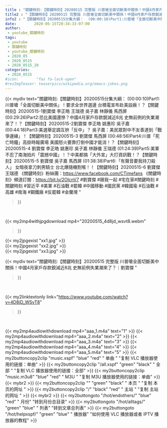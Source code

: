 ```yaml
---
title : "關鍵時刻:【關鍵時刻】20200515 完整版 川普嗆全面切斷美中關係！中國4月家戶存款銳減近8兆 史無前例失業潮來了？｜劉寶傑 "
title2 : "【關鍵時刻】20200515 完整版 川普嗆全面切斷美中關係！中國4月家戶存款銳減近8兆 史無前例失業潮來了？｜劉寶傑 "
info2 : "【關鍵時刻】20200515分集大綱：  (00:00:10)Part1:川普嗆「全面切斷美中關係」！要求全世界選邊 台積電宣布赴美設廠！？【關鍵時刻】20200515-1劉寶傑 李正皓 王瑞德 吳子嘉 林靜儀 馬西屏  (00:29:26)Part2:恐比美國還慘？中國4月家戶存款銳減近8兆 史無前例的失業潮來了！？【關鍵時刻】20200515-2劉寶傑 李正皓 姚惠珍 吳子嘉  (00:44:18)Part3:美選舉定調互拚「反中」？ 吳子嘉：美民眾對中不友善達到「戰爭邊緣」！【關鍵時刻】20200515-3 劉寶傑 馬西屏  (00:48:56)Part4:川普「死亡時鐘」高掛時報廣場 美國怒火要靠打倒中國才能消！？【關鍵時刻】20200515-4 劉寶傑 李正皓 姚惠珍 吳子嘉 林靜儀 王瑞德  (01:24:39)Part5:美軍不忍了南海拍片「震撼中國」！？中美都搞「大外宣」大打資訊戰！？【關鍵時刻】20200515-5 劉寶傑 吳子嘉 馬西屏  (01:38:38)Part6:「有聲音要我持刀殺人」 女暗夜拿刀刺男騎士 台北爆隨機割喉！！【關鍵時刻】20200515-6 劉寶傑 王瑞德  《關鍵時刻》粉絲團：https://www.facebook.com/CTimefans 《關鍵時刻》頻道訂閱：https://bit.ly/2OlcnV7  #劉寶傑  #跟我一起 #宅在家#關鍵時刻 #關鍵時刻 #習近平 #美軍 #石油戰 #罷韓 #中國移動 #國民黨 #韓國瑜 #石油戰 #高雄 #南海 #鋼鐵廠 #反罷韓 #金蘭灣 "
date:        2020-05-15T20:34:33-07:00
author:
 - youtube_關鍵時刻
tags:
 - youtube
 - 關鍵時刻
 - youtube_關鍵時刻
 - 2020_05
 - 2020_0515
 - 2020_0515_20
categories:
 - 2020_0515
#icon:        "fas fa-lock-open"
#resImgTeaser: teaserpics/wikipedia.org/emacs-jokes.png
---
```


{{< mydiv text="關鍵時刻:【關鍵時刻】20200515分集大綱：  (00:00:10)Part1:川普嗆「全面切斷美中關係」！要求全世界選邊 台積電宣布赴美設廠！？【關鍵時刻】20200515-1劉寶傑 李正皓 王瑞德 吳子嘉 林靜儀 馬西屏  (00:29:26)Part2:恐比美國還慘？中國4月家戶存款銳減近8兆 史無前例的失業潮來了！？【關鍵時刻】20200515-2劉寶傑 李正皓 姚惠珍 吳子嘉  (00:44:18)Part3:美選舉定調互拚「反中」？ 吳子嘉：美民眾對中不友善達到「戰爭邊緣」！【關鍵時刻】20200515-3 劉寶傑 馬西屏  (00:48:56)Part4:川普「死亡時鐘」高掛時報廣場 美國怒火要靠打倒中國才能消！？【關鍵時刻】20200515-4 劉寶傑 李正皓 姚惠珍 吳子嘉 林靜儀 王瑞德  (01:24:39)Part5:美軍不忍了南海拍片「震撼中國」！？中美都搞「大外宣」大打資訊戰！？【關鍵時刻】20200515-5 劉寶傑 吳子嘉 馬西屏  (01:38:38)Part6:「有聲音要我持刀殺人」 女暗夜拿刀刺男騎士 台北爆隨機割喉！！【關鍵時刻】20200515-6 劉寶傑 王瑞德  《關鍵時刻》粉絲團：https://www.facebook.com/CTimefans 《關鍵時刻》頻道訂閱：https://bit.ly/2OlcnV7  #劉寶傑  #跟我一起 #宅在家#關鍵時刻 #關鍵時刻 #習近平 #美軍 #石油戰 #罷韓 #中國移動 #國民黨 #韓國瑜 #石油戰 #高雄 #南海 #鋼鐵廠 #反罷韓 #金蘭灣 "
>}}
<br>


{{< my2mp4withjpgdownload mp4="20200515_4d8jd_wsvt8.webm"
>}}

{{< my2jpgexist "xx1.jpg" >}}<br>
{{< my2jpgexist "xx2.jpg" >}}<br>
{{< my2jpgexist "xx3.jpg" >}}<br>



{{< mydiv text="關鍵時刻:【關鍵時刻】20200515 完整版 川普嗆全面切斷美中關係！中國4月家戶存款銳減近8兆 史無前例失業潮來了？｜劉寶傑 "
>}}
<br>

{{< my2linktextonly link="https://www.youtube.com/watch?v=4D8jD_WSvT8"
>}}


<br>

{{< my2mp4audiowithdownload mp4="aaa_1.m4a"    text="1" >}}
{{< my2mp4audiowithdownload mp4="aaa_2.m4a"    text="2" >}}
{{< my2mp4audiowithdownload mp4="aaa_3.m4a"    text="3" >}}
{{< my2mp4audiowithdownload mp4="aaa_4.m4a"    text="4" >}}
{{< my2mp4audiowithdownload mp4="aaa_5.m4a"    text="5" >}}
{{< my2buttoncopy2clip "music.xspf"        "blue"   "red"    " 单曲 "  "复制 VLC 播放器使用的链接：单曲" >}} {{< my2buttoncopy2clip "/all.xspf"         "green"  "black"  " 全部 "  "复制 VLC 播放器使用的链接：全部" >}} {{< my2buttoncopy2clip "music.m3u8"        "blue"   "red"    " M3U  "    "复制 M3U 播放器使用的链接：单曲" >}} {{< mybr2 >}} {{< my2buttoncopy2clip ""                  "green"  "black"  " 本页 "    "复制 本页的网址 " >}} {{< my2buttoncopy2clip "/"                 "black"  "red"    " 主站 "    "复制 主站的网址 " >}} {{< mybr2 >}} {{< my2buttongoto      "/hot/endothers/"   "blue"   "red"    " 月份"   "转到月份总目录" >}} {{< my2buttongoto      "/hot/alltags/"     "green"  "blue"   " 列表"   "转到文章总列表" >}} {{< my2buttongoto      "/hot/helpxspf/"    "green"  "blue"   " 播放器" "如何使用 VLC 播放器或者 IPTV 播放器的教程" >}} 
